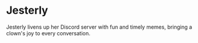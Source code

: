 # Jesterly

Jesterly livens up her Discord server with fun and timely memes, bringing a clown's joy to every conversation.
